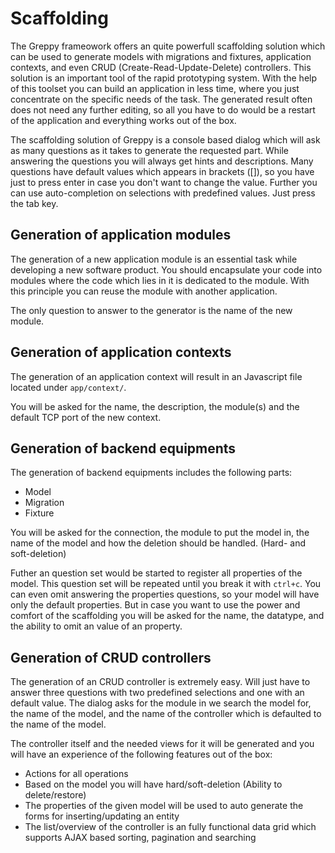 # Scaffolding

The Greppy frameowork offers an quite powerfull scaffolding solution which
can be used to generate models with migrations and fixtures, application
contexts, and even CRUD (Create-Read-Update-Delete) controllers. This solution
is an important tool of the rapid prototyping system. With the
help of this toolset you can build an application in less time, where
you just concentrate on the specific needs of the task. The generated
result often does not need any further editing, so all you have to do
would be a restart of the application and everything works out of the box.

The scaffolding solution of Greppy is a console based dialog which will
ask as many questions as it takes to generate the requested part.
While answering the questions you will always get hints and descriptions.
Many questions have default values which appears in brackets ([]), so you have
just to press enter in case you don't want to change the value. Further you
can use auto-completion on selections with predefined values. Just press the tab key.

## Generation of application modules

The generation of a new application module is an essential task while
developing a new software product. You should encapsulate your code into
modules where the code which lies in it is dedicated to the module. With
this principle you can reuse the module with another application.

The only question to answer to the generator is the name of the new module.

## Generation of application contexts

The generation of an application context will result in an Javascript file
located under ``app/context/``.

You will be asked for the name, the description, the module(s) and
the default TCP port of the new context.

## Generation of backend equipments

The generation of backend equipments includes the following parts:

* Model
* Migration
* Fixture

You will be asked for the connection, the module to put the model in,
the name of the model and how the deletion should be handled. (Hard- and
soft-deletion)

Futher an question set would be started to register all properties of the
model. This question set will be repeated until you break it with ``ctrl+c``.
You can even omit answering the properties questions, so your model will
have only the default properties. But in case you want to use the power and
comfort of the scaffolding you will be asked for the name, the datatype,
and the ability to omit an value of an property.

## Generation of CRUD controllers

The generation of an CRUD controller is extremely easy. Will just have to
answer three questions with two predefined selections and one with an default
value. The dialog asks for the module in we search the model for, the name
of the model, and the name of the controller which is defaulted to the name
of the model.

The controller itself and the needed views for it will be generated and
you will have an experience of the following features out of the box:

* Actions for all operations
* Based on the model you will have hard/soft-deletion (Ability to delete/restore)
* The properties of the given model will be used to auto generate the forms
  for inserting/updating an entity
* The list/overview of the controller is an fully functional data grid
  which supports AJAX based sorting, pagination and searching

